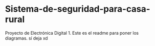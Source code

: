 # Sistema-de-seguridad-para-casa-rural
Proyecto de Electrónica Digital 1.
Este es el readme para poner los diagramas.
sí deja xd
